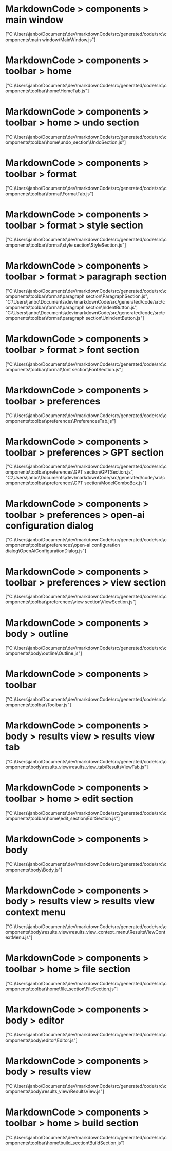 # MarkdownCode > components > main window
["C:\\Users\\janbo\\Documents\\dev\\markdownCode/src/generated/code/src\\components\\main window\\MainWindow.js"]
# MarkdownCode > components > toolbar > home
["C:\\Users\\janbo\\Documents\\dev\\markdownCode/src/generated/code/src\\components\\toolbar\\home\\HomeTab.js"]
# MarkdownCode > components > toolbar > home > undo section
["C:\\Users\\janbo\\Documents\\dev\\markdownCode/src/generated/code/src\\components\\toolbar\\home\\undo_section\\UndoSection.js"]
# MarkdownCode > components > toolbar > format
["C:\\Users\\janbo\\Documents\\dev\\markdownCode/src/generated/code/src\\components\\toolbar\\format\\FormatTab.js"]
# MarkdownCode > components > toolbar > format > style section
["C:\\Users\\janbo\\Documents\\dev\\markdownCode/src/generated/code/src\\components\\toolbar\\format\\style section\\StyleSection.js"]
# MarkdownCode > components > toolbar > format > paragraph section
["C:\\Users\\janbo\\Documents\\dev\\markdownCode/src/generated/code/src\\components\\toolbar\\format\\paragraph section\\ParagraphSection.js", "C:\\Users\\janbo\\Documents\\dev\\markdownCode/src/generated/code/src\\components\\toolbar\\format\\paragraph section\\IndentButton.js", "C:\\Users\\janbo\\Documents\\dev\\markdownCode/src/generated/code/src\\components\\toolbar\\format\\paragraph section\\UnindentButton.js"]
# MarkdownCode > components > toolbar > format > font section
["C:\\Users\\janbo\\Documents\\dev\\markdownCode/src/generated/code/src\\components\\toolbar\\format\\font section\\FontSection.js"]
# MarkdownCode > components > toolbar > preferences
["C:\\Users\\janbo\\Documents\\dev\\markdownCode/src/generated/code/src\\components\\toolbar\\preferences\\PreferencesTab.js"]
# MarkdownCode > components > toolbar > preferences > GPT section
["C:\\Users\\janbo\\Documents\\dev\\markdownCode/src/generated/code/src\\components\\toolbar\\preferences\\GPT section\\GPTSection.js", "C:\\Users\\janbo\\Documents\\dev\\markdownCode/src/generated/code/src\\components\\toolbar\\preferences\\GPT section\\ModelComboBox.js"]
# MarkdownCode > components > toolbar > preferences > open-ai configuration dialog
["C:\\Users\\janbo\\Documents\\dev\\markdownCode/src/generated/code/src\\components\\toolbar\\preferences\\open-ai configuration dialog\\OpenAiConfigurationDialog.js"]
# MarkdownCode > components > toolbar > preferences > view section
["C:\\Users\\janbo\\Documents\\dev\\markdownCode/src/generated/code/src\\components\\toolbar\\preferences\\view section\\ViewSection.js"]
# MarkdownCode > components > body > outline
["C:\\Users\\janbo\\Documents\\dev\\markdownCode/src/generated/code/src\\components\\body\\outline\\Outline.js"]
# MarkdownCode > components > toolbar
["C:\\Users\\janbo\\Documents\\dev\\markdownCode/src/generated/code/src\\components\\toolbar\\Toolbar.js"]
# MarkdownCode > components > body > results view > results view tab
["C:\\Users\\janbo\\Documents\\dev\\markdownCode/src/generated/code/src\\components\\body\\results_view\\results_view_tab\\ResultsViewTab.js"]
# MarkdownCode > components > toolbar > home > edit section
["C:\\Users\\janbo\\Documents\\dev\\markdownCode/src/generated/code/src\\components\\toolbar\\home\\edit_section\\EditSection.js"]
# MarkdownCode > components > body
["C:\\Users\\janbo\\Documents\\dev\\markdownCode/src/generated/code/src\\components\\body\\Body.js"]
# MarkdownCode > components > body > results view > results view context menu
["C:\\Users\\janbo\\Documents\\dev\\markdownCode/src/generated/code/src\\components\\body\\results_view\\results_view_context_menu\\ResultsViewContextMenu.js"]
# MarkdownCode > components > toolbar > home > file section
["C:\\Users\\janbo\\Documents\\dev\\markdownCode/src/generated/code/src\\components\\toolbar\\home\\file_section\\FileSection.js"]
# MarkdownCode > components > body > editor
["C:\\Users\\janbo\\Documents\\dev\\markdownCode/src/generated/code/src\\components\\body\\editor\\Editor.js"]
# MarkdownCode > components > body > results view
["C:\\Users\\janbo\\Documents\\dev\\markdownCode/src/generated/code/src\\components\\body\\results_view\\ResultsView.js"]
# MarkdownCode > components > toolbar > home > build section
["C:\\Users\\janbo\\Documents\\dev\\markdownCode/src/generated/code/src\\components\\toolbar\\home\\build_section\\BuildSection.js"]
